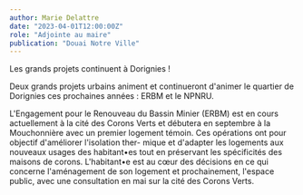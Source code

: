 ```yaml
---
author: Marie Delattre
date: "2023-04-01T12:00:00Z"
role: "Adjointe au maire"
publication: "Douai Notre Ville"
---
```


Les grands projets continuent à Dorignies !

Deux grands projets urbains animent et continueront d'animer le quartier de Dorignies ces prochaines années : ERBM et le NPNRU.

L'Engagement pour le Renouveau du Bassin Minier (ERBM) est en cours actuellement à la cité des Corons Verts et débutera en septembre à la Mouchonnière avec un premier logement témoin. Ces  opérations ont pour objectif d'améliorer l'isolation ther- mique et d'adapter les logements aux nouveaux usages des habitant•es tout en préservant les spécificités des maisons de corons. L'habitant•e est au cœur des décisions en ce qui concerne l'aménagement de son logement et prochainement, l'espace public, avec une consultation en mai sur la cité des Corons Verts.
